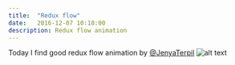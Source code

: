 ```yaml
---
title:  "Redux flow"
date:   2016-12-07 10:18:00
description: Redux flow animation
---
```

Today I find good redux flow animation by [@JenyaTerpil](https://twitter.com/JenyaTerpil)
![alt text](../images/Redux.gif "Redux flow animation")

